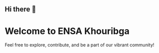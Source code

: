 ## Hi there 👋

# Welcome to ENSA Khouribga


Feel free to explore, contribute, and be a part of our vibrant community!
